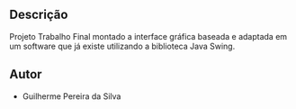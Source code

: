##   Descrição

Projeto Trabalho Final montado a interface gráfica baseada e adaptada em um software que já existe utilizando a biblioteca Java Swing.

##   Autor

- Guilherme Pereira da Silva

